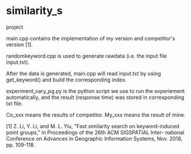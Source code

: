 # similarity_s
project

main.cpp contains the implementation of my version and competitor's version [1].

randomkeyword.cpp is used to generate rawdata (i.e. the input file input.txt).

After the data is generated, main.cpp will read input.txt by using get_keyword() and build the corresponding index.

experiment_vary_pg.py is the python script we use to run the experiement automatically, and the result (response time) was stored in corresponding txt file. 

Co_xxx means the results of competitor. My_xxx means the result of mine.

[1] Z. Li, Y. Li, and M. L. Yiu, ”Fast similarity search on keyword-induced point groups,” in Proceedings of the 26th ACM SIGSPATIAL Inter- national Conference on Advances in Geographic Information Systems, Nov. 2018, pp. 109-118.
